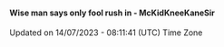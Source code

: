 #### Wise man says only fool rush in - McKidKneeKaneSir
Updated on 14/07/2023 - 08:11:41 (UTC) Time Zone
